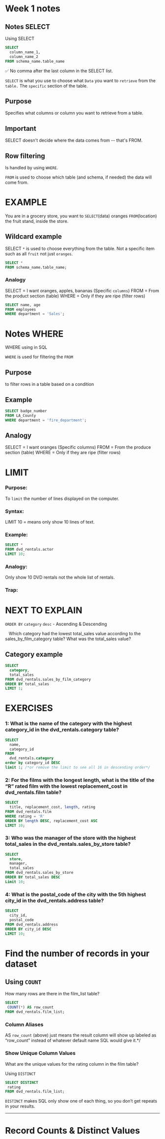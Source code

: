 # Week 1 notes

## Notes SELECT

Using  SELECT

```sql
SELECT
  column_name_1,
  column_name_2
FROM schema_name.table_name
```

✅ No comma after the last column in the SELECT list.

`SELECT` is what you use to choose what `Data` you want to `retrieve` from the `table.` The `specific` section of the table.

## Purpose
Specifies what columns or column you want to retrieve from a table.

## Important
SELECT doesn't decide where the data comes from -- that's FROM.

## Row filtering 
Is handled by using `WHERE`.

`FROM` is used to choose which table (and schema, if needed) the data will come from.


# EXAMPLE
You are in a grocery store, you want to `SELECT`(data) oranges `FROM`(location) the fruit stand, inside the store.

## Wildcard example
SELECT `*` is used to choose everything from the table. Not a specific item such as all `fruit` not just `oranges`.

```SQL
SELECT *
FROM schema_name.table_name;
```

### Analogy
SELECT = I want oranges, apples, bananas (Specific `columns`)
FROM = From the product section (table)
WHERE = Only if they are ripe (filter rows)

```SQL
SELECT name, age
FROM employees
WHERE department = 'Sales';
```

# Notes WHERE

WHERE using in SQL

`WHERE` is used for filtering the `FROM` 

## Purpose
to filter rows in a table based on a condition

## Example

```SQL
SELECT badge_number
FROM LA_County
WHERE department = 'fire_department';
```

## Analogy
SELECT = I want oranges (Specific columns)
FROM = From the produce section (table)
WHERE = Only if they are ripe (filter rows)

# LIMIT

### Purpose: 
To `limit` the number of lines displayed on the computer.

### Syntax: 
LIMIT 10 = means only show 10 lines of text.

### Example: 
```sql
SELECT *
FROM dvd_rentals.actor
LIMIT 10;
```

### Analogy: 
Only show 10 DVD rentals not the whole list of rentals.

### Trap: 

# NEXT TO EXPLAIN
`ORDER BY`
`category`
`desc` - Ascending & Descending

   Which category had the lowest total_sales value according to the sales_by_film_category table? What was the total_sales value?

## Category example
```sql
SELECT
  category,
  total_sales
FROM dvd_rentals.sales_by_film_category
ORDER BY total_sales
LIMIT 1;
```
# EXERCISES
### 1: What is the name of the category with the highest category_id in the dvd_rentals.category table?

```SQL
SELECT 
  name,
  category_id
FROM
  dvd_rentals.category
order by category_id DESC
limit 1; /*or remove the limit to see all 16 in descending order*/
```
### 2: For the films with the longest length, what is the title of the “R” rated film with the lowest replacement_cost in dvd_rentals.film table?

```SQL
SELECT 
  title, replacement_cost, length, rating
FROM dvd_rentals.film
WHERE rating = 'R'
ORDER BY length DESC, replacement_cost ASC
LIMIT 10;
```
### 3: Who was the manager of the store with the highest total_sales in the dvd_rentals.sales_by_store table?

```SQL
SELECT 
  store, 
  manager, 
  total_sales
FROM dvd_rentals.sales_by_store
ORDER BY total_sales DESC
Limit 10;
```
### 4: What is the postal_code of the city with the 5th highest city_id in the dvd_rentals.address table?

```SQL
SELECT 
  city_id,
  postal_code 
FROM dvd_rentals.address 
ORDER BY city_id DESC
LIMIT 10;
```
# Find the number of records in your dataset

## Using `COUNT`

How many rows are there in the film_list table?

```SQL
SELECT 
 COUNT(*) AS row_count 
FROM dvd_rentals.film_list;
```
### Column Aliases
AS `row_count` (above) just means the result column will show up labeled as “row_count” instead of whatever default name SQL would give it.*/

### Show Unique Column Values

What are the unique values for the rating column in the film table?

Using `DISTINCT`

```SQL
SELECT DISTINCT
 rating
FROM dvd_rentals.film_list;
```

`DISTINCT` makes SQL only show one of each thing, so you don’t get repeats in your results.

---------------
# Record Counts & Distinct Values

